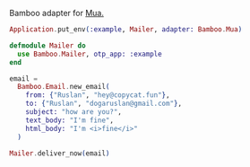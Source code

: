 Bamboo adapter for [Mua.](https://github.com/ruslandoga/mua)

```elixir
Application.put_env(:example, Mailer, adapter: Bamboo.Mua)

defmodule Mailer do
  use Bamboo.Mailer, otp_app: :example
end

email =
  Bamboo.Email.new_email(
    from: {"Ruslan", "hey@copycat.fun"},
    to: {"Ruslan", "dogaruslan@gmail.com"},
    subject: "how are you?",
    text_body: "I'm fine",
    html_body: "I'm <i>fine</i>"
  )

Mailer.deliver_now(email)
```
